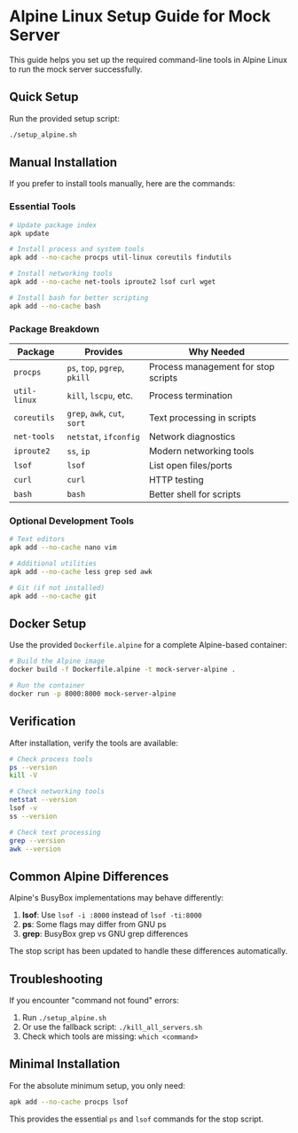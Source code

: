 # Alpine Linux Setup Guide for Mock Server

This guide helps you set up the required command-line tools in Alpine Linux to run the mock server successfully.

## Quick Setup

Run the provided setup script:
```bash
./setup_alpine.sh
```

## Manual Installation

If you prefer to install tools manually, here are the commands:

### Essential Tools
```bash
# Update package index
apk update

# Install process and system tools
apk add --no-cache procps util-linux coreutils findutils

# Install networking tools
apk add --no-cache net-tools iproute2 lsof curl wget

# Install bash for better scripting
apk add --no-cache bash
```

### Package Breakdown

| Package | Provides | Why Needed |
|---------|----------|------------|
| `procps` | `ps`, `top`, `pgrep`, `pkill` | Process management for stop scripts |
| `util-linux` | `kill`, `lscpu`, etc. | Process termination |
| `coreutils` | `grep`, `awk`, `cut`, `sort` | Text processing in scripts |
| `net-tools` | `netstat`, `ifconfig` | Network diagnostics |
| `iproute2` | `ss`, `ip` | Modern networking tools |
| `lsof` | `lsof` | List open files/ports |
| `curl` | `curl` | HTTP testing |
| `bash` | `bash` | Better shell for scripts |

### Optional Development Tools
```bash
# Text editors
apk add --no-cache nano vim

# Additional utilities
apk add --no-cache less grep sed awk

# Git (if not installed)
apk add --no-cache git
```

## Docker Setup

Use the provided `Dockerfile.alpine` for a complete Alpine-based container:

```bash
# Build the Alpine image
docker build -f Dockerfile.alpine -t mock-server-alpine .

# Run the container
docker run -p 8000:8000 mock-server-alpine
```

## Verification

After installation, verify the tools are available:

```bash
# Check process tools
ps --version
kill -V

# Check networking tools
netstat --version
lsof -v
ss --version

# Check text processing
grep --version
awk --version
```

## Common Alpine Differences

Alpine's BusyBox implementations may behave differently:

1. **lsof**: Use `lsof -i :8000` instead of `lsof -ti:8000`
2. **ps**: Some flags may differ from GNU ps
3. **grep**: BusyBox grep vs GNU grep differences

The stop script has been updated to handle these differences automatically.

## Troubleshooting

If you encounter "command not found" errors:

1. Run `./setup_alpine.sh`
2. Or use the fallback script: `./kill_all_servers.sh`
3. Check which tools are missing: `which <command>`

## Minimal Installation

For the absolute minimum setup, you only need:
```bash
apk add --no-cache procps lsof
```

This provides the essential `ps` and `lsof` commands for the stop script.
